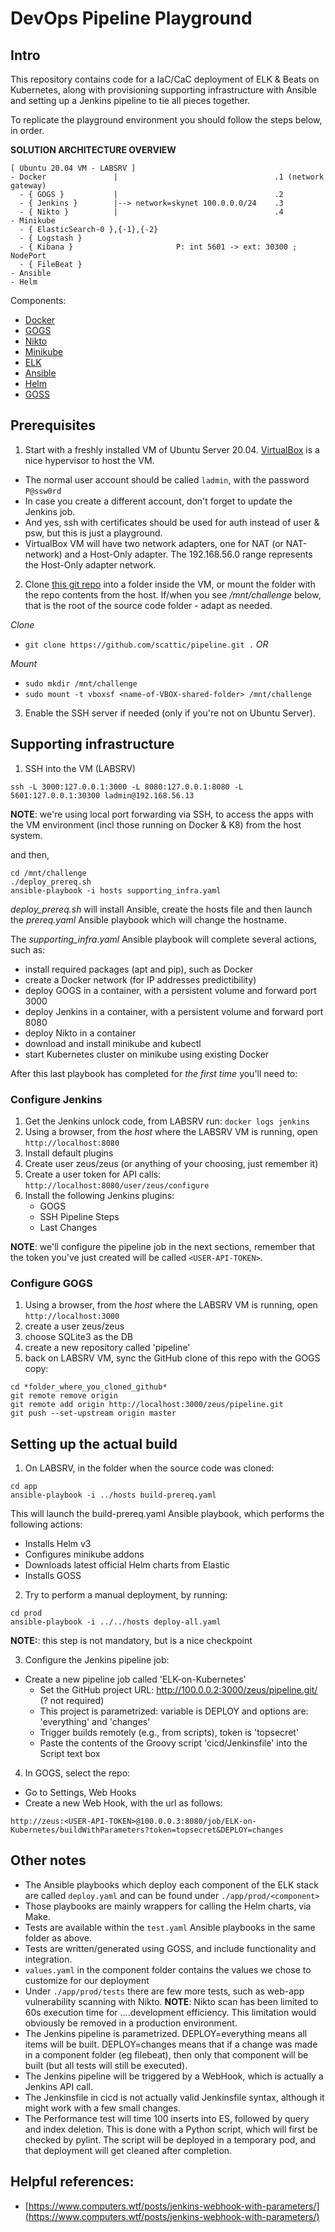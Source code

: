 # DevOps Pipeline Playground

## Intro

This repository contains code for a IaC/CaC deployment of ELK & Beats on Kubernetes, along with provisioning
supporting infrastructure with Ansible and setting up a Jenkins pipeline to tie all pieces together.

To replicate the playground environment you should follow the steps below, in order.

**SOLUTION ARCHITECTURE OVERVIEW**

```
[ Ubuntu 20.04 VM - LABSRV ]
- Docker               |                                   .1 (network gateway)
  - { GOGS }           |                                   .2
  - { Jenkins }        |--> network=skynet 100.0.0.0/24    .3
  - { Nikto }          |                                   .4
- Minikube
  - { ElasticSearch-0 },{-1},{-2}
  - { Logstash }
  - { Kibana }                       P: int 5601 -> ext: 30300 ; NodePort
  - { FileBeat }
- Ansible
- Helm
```

Components:
* [Docker](https://www.docker.com/)
* [GOGS](https://gogs.io/)
* [Nikto](https://cirt.net/Nikto2) 
* [Minikube](https://kubernetes.io/docs/setup/learning-environment/minikube/)
* [ELK](https://www.elastic.co/)
* [Ansible](https://www.ansible.com/)
* [Helm](https://helm.sh/)
* [GOSS](https://github.com/aelsabbahy/goss)


## Prerequisites

1. Start with a freshly installed VM of Ubuntu Server 20.04. [VirtualBox](https://www.virtualbox.org/) is a nice hypervisor to host the VM. 
  * The normal user account should be called `ladmin`, with the password `P@ssw0rd`
  * In case you create a different account, don't forget to update the Jenkins job.
  * And yes, ssh with certificates should be used for auth instead of user & psw, but this is just a playground.
  * VirtualBox VM will have two network adapters, one for NAT (or NAT-network) and a Host-Only adapter. The 192.168.56.0 range represents the Host-Only adapter network.

2. Clone [this git repo](https://github.com/scattic/pipeline) into a folder inside the VM, or mount the folder with the repo contents from the host. If/when you see */mnt/challenge* below, that is the root of the source code folder - adapt as needed. 

  *Clone*
  * `git clone https://github.com/scattic/pipeline.git .` _OR_

  *Mount*
  * `sudo mkdir /mnt/challenge`
  * `sudo mount -t vboxsf <name-of-VBOX-shared-folder> /mnt/challenge`

3. Enable the SSH server if needed (only if you're not on Ubuntu Server).

## Supporting infrastructure

1. SSH into the VM (LABSRV)

`ssh -L 3000:127.0.0.1:3000 -L 8080:127.0.0.1:8080 -L 5601:127.0.0.1:30300 ladmin@192.168.56.13` 

**NOTE**: we're using local port forwarding via SSH, to access the apps with the VM environment (incl those running on Docker & K8) from the host system.

and then,

```
cd /mnt/challenge
./deploy_prereq.sh
ansible-playbook -i hosts supporting_infra.yaml
```

*deploy_prereq.sh* will install Ansible, create the hosts file and then launch the *prereq.yaml* Ansible playbook which will change the hostname.

The *supporting_infra.yaml* Ansible playbook will complete several actions, such as:
* install required packages (apt and pip), such as Docker
* create a Docker network (for IP addresses predictibility)
* deploy GOGS in a container, with a persistent volume and forward port 3000
* deploy Jenkins in a container, with a persistent volume and forward port 8080
* deploy Nikto in a container
* download and install minikube and kubectl
* start Kubernetes cluster on minikube using existing Docker

After this last playbook has completed for _the first time_ you'll need to:

### Configure Jenkins

1. Get the Jenkins unlock code, from LABSRV run: `docker logs jenkins`
2. Using a browser, from the *host* where the LABSRV VM is running, open `http://localhost:8080`
3. Install default plugins
4. Create user zeus/zeus (or anything of your choosing, just remember it)
5. Create a user token for API calls: `http://localhost:8080/user/zeus/configure`
6. Install the following Jenkins plugins:
    - GOGS
    - SSH Pipeline Steps
    - Last Changes

**NOTE**: we'll configure the pipeline job in the next sections, remember that the token you've just created will be called `<USER-API-TOKEN>`.

### Configure GOGS

1. Using a browser, from the *host* where the LABSRV VM is running, open `http://localhost:3000`
2. create a user zeus/zeus
3. choose SQLite3 as the DB
4. create a new repository called 'pipeline'
5. back on LABSRV VM, sync the GitHub clone of this repo with the GOGS copy:

```
cd *folder_where_you_cloned_github*
git remote remove origin
git remote add origin http://localhost:3000/zeus/pipeline.git
git push --set-upstream origin master
```

## Setting up the actual build

1. On LABSRV, in the folder when the source code was cloned:

```
cd app
ansible-playbook -i ../hosts build-prereq.yaml
```

This will launch the build-prereq.yaml Ansible playbook, which performs the following actions:
* Installs Helm v3
* Configures minikube addons
* Downloads latest official Helm charts from Elastic
* Installs GOSS

2. Try to perform a manual deployment, by running:

```
cd prod
ansible-playbook -i ../../hosts deploy-all.yaml
``` 

**NOTE:**: this step is not mandatory, but is a nice checkpoint

3. Configure the Jenkins pipeline job:

* Create a new pipeline job called 'ELK-on-Kubernetes'
    * Set the GitHub project URL: http://100.0.0.2:3000/zeus/pipeline.git/ (? not required)
    * This project is parametrized: variable is DEPLOY and options are: 'everything' and 'changes'
    * Trigger builds remotely (e.g., from scripts), token is 'topsecret'
    * Paste the contents of the Groovy script 'cicd/Jenkinsfile' into the Script text box

4. In GOGS, select the repo:

* Go to Settings, Web Hooks
* Create a new Web Hook, with the url as follows:

```
http://zeus:<USER-API-TOKEN>@100.0.0.3:8080/job/ELK-on-Kubernetes/buildWithParameters?token=topsecret&DEPLOY=changes
```

## Other notes

* The Ansible playbooks which deploy each component of the ELK stack are called `deploy.yaml` and can be found under `./app/prod/<component>`
* Those playbooks are mainly wrappers for calling the Helm charts, via Make.
* Tests are available within the `test.yaml` Ansible playbooks in the same folder as above.
* Tests are written/generated using GOSS, and include functionality and integration.
* `values.yaml` in the component folder contains the values we chose to customize for our deployment
* Under `./app/prod/tests` there are few more tests, such as web-app vulnerability scanning with Nikto.
**NOTE**: Nikto scan has been limited to 60s execution time for ....development efficiency. This limitation would obviously be removed in a production environment.
* The Jenkins pipeline is parametrized. DEPLOY=everything means all items will be built. DEPLOY=changes means that if a change was made in a component folder (eg filebeat), then only that component will be built (but all tests will still be executed).
* The Jenkins pipeline will be triggered by a WebHook, which is actually a Jenkins API call.
* The Jenkinsfile in cicd is not actually valid Jenkinsfile syntax, although it might work with a few small changes.
* The Performance test will time 100 inserts into ES, followed by query and index deletion. This is done with a Python script, which will first be checked by pylint. The script will be deployed in a temporary pod, and that deployment will get cleaned after completion.

## Helpful references:
* [https://www.computers.wtf/posts/jenkins-webhook-with-parameters/](https://www.computers.wtf/posts/jenkins-webhook-with-parameters/)